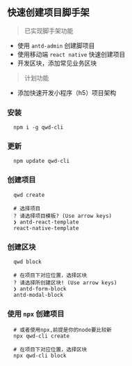 <!--
 * @Author: mingwei
 * @Date: 2022-06-16 16:51:04
 * @LastEditors: mingwei
 * @LastEditTime: 2022-06-17 13:02:30
 * @FilePath: /dg-cli/README.md
 * @Description:
-->

## 快速创建项目脚手架

> 已实现脚手架功能

- 使用 `antd-admin` 创建脚项目
- 使用移动端 `react native` 快速创建项目
- 开发区块，添加常见业务区块

> 计划功能

- 添加快速开发小程序（h5）项目架构

### 安装

```shell
  npm i -g qwd-cli
```

### 更新

```shell
  npm update qwd-cli
```

### 创建项目

```shell
  qwd create

  # 选择项目
  ? 请选择项目模板? (Use arrow keys)
  ❯ antd-react-template
  react-native-template
```

### 创建区块

```shell
  qwd block

  # 在项目下对应位置，选择区块
  ? 请选择所创建区块! (Use arrow keys)
  ❯ antd-form-block
  antd-modal-block

```

### 使用 `npx` 创建项目

```shell
  # 或者使用npx,前提是你的node要比较新
  npx qwd-cli create

  # 在项目下对应位置，选择区块
  npx qwd-cli block
```
